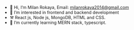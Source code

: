 - 👋 Hi, I’m Milan Rokaya, Email: milanrokaya2014@gmail.com
- 👀 I’m interested in frontend and backend development
- ⚒️ React js, Node js, MongoDB, HTML and CSS.
- 🌱 I’m currently learning MERN stack, typescript.

<!---
milan0827/milan0827 is a ✨ special ✨ repository because its `README.md` (this file) appears on your GitHub profile.
You can click the Preview link to take a look at your changes.
--->
